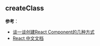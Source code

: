 ## createClass

**参考**：
- [谈一谈创建React Component的几种方式](https://segmentfault.com/a/1190000008402834?utm_source=tuicool&utm_medium=referral)
- [React 中文文档](http://reactjs.cn/react/docs/reusable-components-zh-CN.html)